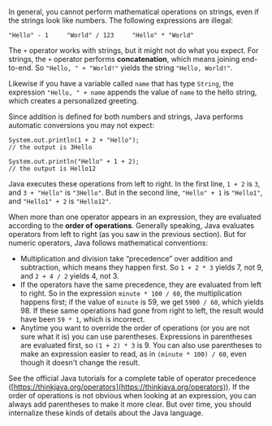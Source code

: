 In general, you cannot perform mathematical operations on strings, even if the strings look like numbers. The following expressions are illegal:

```code
"Hello" - 1     "World" / 123     "Hello" * "World"
```


The `+` operator works with strings, but it might not do what you expect. For strings, the `+` operator performs **concatenation**, which means joining end-to-end. So `"Hello, " + "World!"` yields the string `"Hello, World!"`.

Likewise if you have a variable called `name` that has type `String`, the expression `"Hello, " + name` appends the value of `name` to the hello string, which creates a personalized greeting.

Since addition is defined for both numbers and strings, Java performs automatic conversions you may not expect:

```code
System.out.println(1 + 2 + "Hello");
// the output is 3Hello

System.out.println("Hello" + 1 + 2);
// the output is Hello12
```

Java executes these operations from left to right. In the first line, `1 + 2` is `3`, and `3 + "Hello"` is `"3Hello"`. But in the second line, `"Hello" + 1` is `"Hello1"`, and `"Hello1" + 2` is `"Hello12"`.




When more than one operator appears in an expression, they are evaluated according to the **order of operations**. Generally speaking, Java evaluates operators from left to right (as you saw in the previous section). But for numeric operators, Java follows mathematical conventions:



* Multiplication and division take “precedence” over addition and subtraction, which means they happen first. So `1 + 2 * 3` yields 7, not 9, and `2 + 4 / 2` yields 4, not 3.
* If the operators have the same precedence, they are evaluated from left to right. So in the expression `minute * 100 / 60`, the multiplication happens first; if the value of `minute` is 59, we get `5900 / 60`, which yields 98. If these same operations had gone from right to left, the result would have been `59 * 1`, which is incorrect.
* Anytime you want to override the order of operations (or you are not sure what it is) you can use parentheses. Expressions in parentheses are evaluated first, so `(1 + 2) * 3` is 9. You can also use parentheses to make an expression easier to read, as in `(minute * 100) / 60`, even though it doesn't change the result.



See the official Java tutorials for a complete table of operator precedence ([https://thinkjava.org/operators](https://thinkjava.org/operators)). If the order of operations is not obvious when looking at an expression, you can always add parentheses to make it more clear. But over time, you should internalize these kinds of details about the Java language.